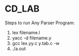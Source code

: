 # CD_LAB

Steps to run Any Parser Program:
1. lex filename.l
2. yacc -d filename.y
3. gcc lex.yy.c y.tab.c -w
4. ./a.out
